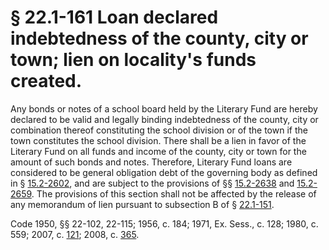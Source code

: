 # § 22.1-161 Loan declared indebtedness of the county, city or town; lien on locality's funds created.

<p>Any bonds or notes of a school board held by the Literary Fund are hereby declared to be valid and legally binding indebtedness of the county, city or combination thereof constituting the school division or of the town if the town constitutes the school division. There shall be a lien in favor of the Literary Fund on all funds and income of the county, city or town for the amount of such bonds and notes. Therefore, Literary Fund loans are considered to be general obligation debt of the governing body as defined in § <a href='http://law.lis.virginia.gov/vacode/15.2-2602/'>15.2-2602</a>, and are subject to the provisions of §§ <a href='http://law.lis.virginia.gov/vacode/15.2-2638/'>15.2-2638</a> and <a href='http://law.lis.virginia.gov/vacode/15.2-2659/'>15.2-2659</a>. The provisions of this section shall not be affected by the release of any memorandum of lien pursuant to subsection B of § <a href='http://law.lis.virginia.gov/vacode/22.1-151/'>22.1-151</a>.</p><p>Code 1950, §§ 22-102, 22-115; 1956, c. 184; 1971, Ex. Sess., c. 128; 1980, c. 559; 2007, c. <a href='http://lis.virginia.gov/cgi-bin/legp604.exe?071+ful+CHAP0121'>121</a>; 2008, c. <a href='http://lis.virginia.gov/cgi-bin/legp604.exe?081+ful+CHAP0365'>365</a>.</p>